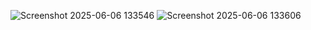 ![Screenshot 2025-06-06 133546](https://github.com/user-attachments/assets/0ea28b70-d245-43f6-a062-c68d7d607429)
![Screenshot 2025-06-06 133606](https://github.com/user-attachments/assets/46bcfc98-24dc-41f8-8422-0d9974c67d07)
